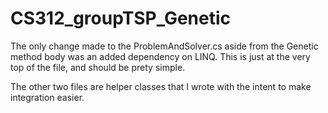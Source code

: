 # CS312_groupTSP_Genetic

The only change made to the ProblemAndSolver.cs aside from the Genetic method body was an added dependency on LINQ.  This is just at the very top of the file, and should be prety simple.

The other two files are helper classes that I wrote with the intent to make integration easier.
